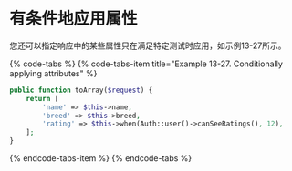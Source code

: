 # 有条件地应用属性

您还可以指定响应中的某些属性只在满足特定测试时应用，如示例13-27所示。

{% code-tabs %}
{% code-tabs-item title="Example 13-27. Conditionally applying attributes" %}
```php
public function toArray($request) {
    return [
        'name' => $this->name,
        'breed' => $this->breed,
        'rating' => $this->when(Auth::user()->canSeeRatings(), 12),
    ]; 
}
```
{% endcode-tabs-item %}
{% endcode-tabs %}

